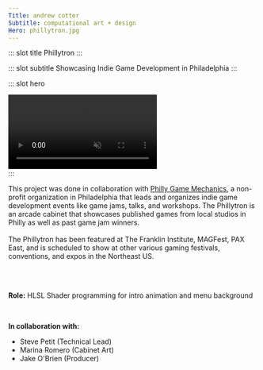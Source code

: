 ```yaml
---
Title: andrew cotter
Subtitle: computational art + design
Hero: phillytron.jpg
---
```


::: slot title
Phillytron
:::

::: slot subtitle
Showcasing Indie Game Development in Philadelphia
:::

::: slot hero

<section class="hero">
    <div class="hero-body">
    <video style="width:50% padding:50% 0 0 0" controls muted>
        <source src="../.vuepress/public/images/phillytron.mp4" type="video/mp4">
        Your browser does not support the video tag.
    </video>
    </div>
</section>
:::

This project was done in collaboration with [Philly Game Mechanics](http://www.phillygamemechanics.com/), a non-profit organization in Philadelphia that leads and organizes indie game development events like game jams, talks, and workshops. The Phillytron is an arcade cabinet that showcases published games from local studios in Philly as well as past game jam winners.
<br><br>
The Phillytron has been featured at The Franklin Institute, MAGFest, PAX East, and is scheduled to show at other various gaming festivals, conventions, and expos in the Northeast US.

<br><br>

**Role:** HLSL Shader programming for intro animation and menu background

<br>

**In collaboration with:**

- Steve Petit (Technical Lead)
- Marina Romero (Cabinet Art)
- Jake O'Brien (Producer)
